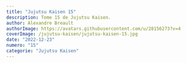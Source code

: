 ```yaml
---
title: "Jujutsu Kaisen 15"
description: Tome 15 de Jujutsu Kaisen.
author: Alexandre Breault
authorImage: https://avatars.githubusercontent.com/u/28156273?v=4
coverImage: /jujutsu-kaisen/jujutsu-kaisen-15.jpg
date: "2022-12-23"
numero: "15"
categorie: "Jujutsu Kaisen"
---
```

